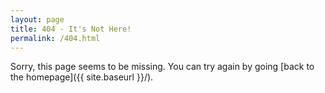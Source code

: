 ```yaml
---
layout: page
title: 404 - It's Not Here!
permalink: /404.html
---
```


Sorry, this page seems to be missing. You can try again by going [back to the homepage]({{ site.baseurl }}/).
